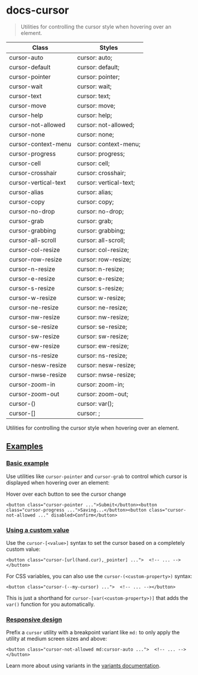 # docs-cursor

> Utilities for controlling the cursor style when hovering over an element.

| Class                      | Styles                          |
| -------------------------- | ------------------------------- |
| cursor-auto                | cursor: auto;                   |
| cursor-default             | cursor: default;                |
| cursor-pointer             | cursor: pointer;                |
| cursor-wait                | cursor: wait;                   |
| cursor-text                | cursor: text;                   |
| cursor-move                | cursor: move;                   |
| cursor-help                | cursor: help;                   |
| cursor-not-allowed         | cursor: not-allowed;            |
| cursor-none                | cursor: none;                   |
| cursor-context-menu        | cursor: context-menu;           |
| cursor-progress            | cursor: progress;               |
| cursor-cell                | cursor: cell;                   |
| cursor-crosshair           | cursor: crosshair;              |
| cursor-vertical-text       | cursor: vertical-text;          |
| cursor-alias               | cursor: alias;                  |
| cursor-copy                | cursor: copy;                   |
| cursor-no-drop             | cursor: no-drop;                |
| cursor-grab                | cursor: grab;                   |
| cursor-grabbing            | cursor: grabbing;               |
| cursor-all-scroll          | cursor: all-scroll;             |
| cursor-col-resize          | cursor: col-resize;             |
| cursor-row-resize          | cursor: row-resize;             |
| cursor-n-resize            | cursor: n-resize;               |
| cursor-e-resize            | cursor: e-resize;               |
| cursor-s-resize            | cursor: s-resize;               |
| cursor-w-resize            | cursor: w-resize;               |
| cursor-ne-resize           | cursor: ne-resize;              |
| cursor-nw-resize           | cursor: nw-resize;              |
| cursor-se-resize           | cursor: se-resize;              |
| cursor-sw-resize           | cursor: sw-resize;              |
| cursor-ew-resize           | cursor: ew-resize;              |
| cursor-ns-resize           | cursor: ns-resize;              |
| cursor-nesw-resize         | cursor: nesw-resize;            |
| cursor-nwse-resize         | cursor: nwse-resize;            |
| cursor-zoom-in             | cursor: zoom-in;                |
| cursor-zoom-out            | cursor: zoom-out;               |
| cursor-(<custom-property>) | cursor: var(<custom-property>); |
| cursor-[<value>]           | cursor: <value>;                |

Utilities for controlling the cursor style when hovering over an element.

## [Examples](#examples)

### [Basic example](#basic-example)

Use utilities like `cursor-pointer` and `cursor-grab` to control which cursor is displayed when hovering over an element:

Hover over each button to see the cursor change

    <button class="cursor-pointer ...">Submit</button><button class="cursor-progress ...">Saving...</button><button class="cursor-not-allowed ..." disabled>Confirm</button>

### [Using a custom value](#using-a-custom-value)

Use the `cursor-[<value>]` syntax to set the cursor based on a completely custom value:

    <button class="cursor-[url(hand.cur),_pointer] ...">  <!-- ... --></button>

For CSS variables, you can also use the `cursor-(<custom-property>)` syntax:

    <button class="cursor-(--my-cursor) ...">  <!-- ... --></button>

This is just a shorthand for `cursor-[var(<custom-property>)]` that adds the `var()` function for you automatically.

### [Responsive design](#responsive-design)

Prefix a `cursor` utility with a breakpoint variant like `md:` to only apply the utility at medium screen sizes and above:

    <button class="cursor-not-allowed md:cursor-auto ...">  <!-- ... --></button>

Learn more about using variants in the [variants documentation](/docs/hover-focus-and-other-states).
